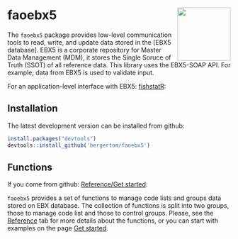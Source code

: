 
# faoebx5 <img src="man/figures/logo.png" align="right" alt="" width="120" />

The `faoebx5` package provides low-level communication tools to read,
write, and update data stored in the \[EBX5 database\]. EBX5 is a
corporate repository for Master Data Management (MDM), it stores the
Single Soruce of Truth (SSOT) of all reference data. This library uses
the EBX5-SOAP API. For example, data from EBX5 is used to validate
input.

For an application-level interface with EBX5:
[fishstatR](https://bergertom.github.io/fishstatr/):

## Installation

The latest development version can be installed from github:

``` r
install.packages("devtools")
devtools::install_github('bergertom/faoebx5')
```

## Functions

If you come from github: [Reference/Get
started](https://bergertom.github.io/faoebx5/):

`faoebx5` provides a set of functions to manage code lists and groups
data stored on EBX database. The collection of functions is split into
two groups, those to manage code list and those to control groups.
Please, see the [Reference](reference/index.html) tab for more details
about the functions, or you can start with examples on the page [Get
started](articles/faoebx5.html).

